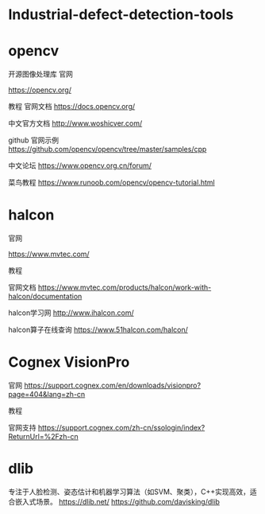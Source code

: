 # Industrial-defect-detection-tools

# opencv
开源图像处理库
官网

https://opencv.org/

教程
官网文档
https://docs.opencv.org/

中文官方文档
http://www.woshicver.com/

github 官网示例
https://github.com/opencv/opencv/tree/master/samples/cpp

中文论坛
https://www.opencv.org.cn/forum/

菜鸟教程
https://www.runoob.com/opencv/opencv-tutorial.html

# halcon

官网

https://www.mvtec.com/

教程 

官网文档
https://www.mvtec.com/products/halcon/work-with-halcon/documentation

halcon学习网
http://www.ihalcon.com/

halcon算子在线查询
https://www.51halcon.com/halcon/

# Cognex VisionPro
官网
https://support.cognex.com/en/downloads/visionpro?page=404&lang=zh-cn

教程

官网支持
https://support.cognex.com/zh-cn/ssologin/index?ReturnUrl=%2Fzh-cn



# dlib
专注于人脸检测、姿态估计和机器学习算法（如SVM、聚类），C++实现高效，适合嵌入式场景。
https://dlib.net/
https://github.com/davisking/dlib